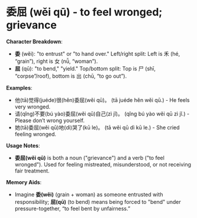 # **委屈 (wěi qū) - to feel wronged; grievance**

**Character Breakdown**:  
- **委** (wěi): "to entrust" or "to hand over." Left/right split: Left is 禾 (hé, “grain”), right is 女 (nǚ, “woman”).  
- **屈** (qū): "to bend," "yield." Top/bottom split: Top is 尸 (shī, “corpse”/roof), bottom is 出 (chū, “to go out”).

**Examples**:  
- 他(tā)觉得(juéde)很(hěn)委屈(wěi qū)。 (tā juéde hěn wěi qū.) - He feels very wronged.  
- 请(qǐng)不要(bú yào)委屈(wěi qū)自己(zì jǐ)。 (qǐng bú yào wěi qū zì jǐ.) - Please don’t wrong yourself.  
- 她(tā)委屈(wěi qū)地(dì)哭了(kū le)。 (tā wěi qū dì kū le.) - She cried feeling wronged.

**Usage Notes**:  
- **委屈(wěi qū)** is both a noun ("grievance") and a verb ("to feel wronged"). Used for feeling mistreated, misunderstood, or not receiving fair treatment.

**Memory Aids**:  
- Imagine **委(wěi)** (grain + woman) as someone entrusted with responsibility; **屈(qū)** (to bend) means being forced to "bend" under pressure-together, “to feel bent by unfairness.”